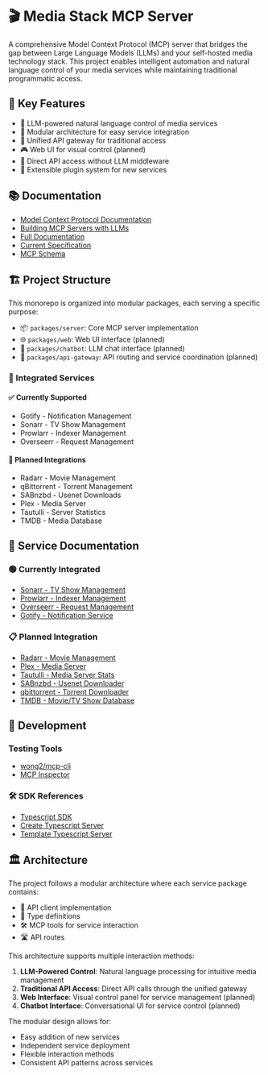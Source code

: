 # 🎬 Media Stack MCP Server

A comprehensive Model Context Protocol (MCP) server that bridges the gap between Large Language Models (LLMs) and your self-hosted media technology stack. This project enables intelligent automation and natural language control of your media services while maintaining traditional programmatic access.

## 🎯 Key Features

- 🤖 LLM-powered natural language control of media services
- 🔌 Modular architecture for easy service integration
- 🔄 Unified API gateway for traditional access
- 🎮 Web UI for visual control (planned)
- 🔐 Direct API access without LLM middleware
- 🧩 Extensible plugin system for new services

## 📚 Documentation

- [Model Context Protocol Documentation](https://modelcontextprotocol.io/)
- [Building MCP Servers with LLMs](https://modelcontextprotocol.io/tutorials/building-mcp-with-llms)
- [Full Documentation](https://modelcontextprotocol.io/docs)
- [Current Specification](https://spec.modelcontextprotocol.io/specification/2024-11-05/)
- [MCP Schema](https://github.com/modelcontextprotocol/specification/tree/main/schema)

## 🏗️ Project Structure

This monorepo is organized into modular packages, each serving a specific purpose:

- 📦 `packages/server`: Core MCP server implementation
- 🌐 `packages/web`: Web UI interface (planned)
- 💬 `packages/chatbot`: LLM chat interface (planned)
- 🔀 `packages/api-gateway`: API routing and service coordination (planned)

### 🔧 Integrated Services

#### ✅ Currently Supported
- Gotify - Notification Management
- Sonarr - TV Show Management
- Prowlarr - Indexer Management
- Overseerr - Request Management

#### 🚧 Planned Integrations
- Radarr - Movie Management
- qBittorrent - Torrent Management
- SABnzbd - Usenet Downloads
- Plex - Media Server
- Tautulli - Server Statistics
- TMDB - Media Database

## 📖 Service Documentation

### 🟢 Currently Integrated
- [Sonarr - TV Show Management](https://sonarr.tv/docs/api/)
- [Prowlarr - Indexer Management](https://prowlarr.com/docs/api/)
- [Overseerr - Request Management](https://api-docs.overseerr.dev/)
- [Gotify - Notification Service](https://gotify.net/api-docs)

### 📋 Planned Integration
- [Radarr - Movie Management](https://radarr.video/docs/api/)
- [Plex - Media Server](https://plexapi.dev/Intro)
- [Tautulli - Media Server Stats](https://github.com/Tautulli/Tautulli/wiki/Tautulli-API-Reference)
- [SABnzbd - Usenet Downloader](https://sabnzbd.org/wiki/advanced/api)
- [qbittorrent - Torrent Downloader](https://github.com/qbittorrent/wiki/blob/master/WebUI-API-(qBittorrent-5.0).md)
- [TMDB - Movie/TV Show Database](https://developer.themoviedb.org/docs)

## 🧪 Development

### Testing Tools
- [wong2/mcp-cli](https://github.com/wong2/mcp-cli)
- [MCP Inspector](https://modelcontextprotocol.io/docs/tools/inspector)

### 🛠️ SDK References
- [Typescript SDK](https://github.com/modelcontextprotocol/typescript-sdk/blob/main/README.md)
- [Create Typescript Server](https://github.com/modelcontextprotocol/create-typescript-server/blob/main/README.md)
- [Template Typescript Server](https://github.com/modelcontextprotocol/create-typescript-server/blob/main/template/README.md.ejs)

## 🏛️ Architecture

The project follows a modular architecture where each service package contains:
- 🔌 API client implementation
- 📝 Type definitions
- 🛠️ MCP tools for service interaction
- 🛣️ API routes

This architecture supports multiple interaction methods:
1. **LLM-Powered Control**: Natural language processing for intuitive media management
2. **Traditional API Access**: Direct API calls through the unified gateway
3. **Web Interface**: Visual control panel for service management (planned)
4. **Chatbot Interface**: Conversational UI for service control (planned)

The modular design allows for:
- Easy addition of new services
- Independent service deployment
- Flexible interaction methods
- Consistent API patterns across services

